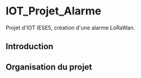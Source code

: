 # IOT_Projet_Alarme
Projet d'IOT IESE5, création d'une alarme LoRaWan.

## Introduction

## Organisation du projet

